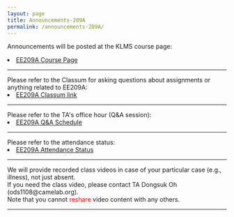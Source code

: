 ```yaml
---
layout: page
title: Announcements-209A
permalink: /announcements-209A/
---
```


Announcements will be posted at the KLMS course page:
<li class="toclevel-1"> <a href="http://klms.kaist.ac.kr/course/view.php?id=118849">EE209A Course Page</a><br>

<hr><p></p>
Please refer to the Classum for asking questions about assignments or anything related to EE209A:
<li class="toclevel-1"> <a href="http://www.classum.com/exgmmy">EE209A Classum link</a><br>

<hr><p></p>
Please refer to the TA's office hour (Q&A session): <br>
<li class="toclevel-1"> <a href="https://docs.google.com/spreadsheets/d/1eAmyQk8tKRAGcJg8VOMzmE3TjUAy5kv9tUkfkC8vM8M/edit?usp=sharing">EE209A Q&A Schedule</a><br>

<hr><p></p>
Please refer to the attendance status: <br>
<li class="toclevel-1"> <a href="https://docs.google.com/spreadsheets/d/13diQlGu-VbPdLd9fkToArNd5HGmvbyoxYQrvva36IEc/edit?usp=sharing">EE209A Attendance Status</a><br>

<hr><p></p>
We will provide recorded class videos in case of your particular case (e.g., illness), not just absent. <br>
If you need the class video, please contact TA Dongsuk Oh (ods1108@camelab.org). <br>
Note that you cannot <font color="#FF0000">reshare</font> video content with any others.

<hr><p></p>

<br>
<br>
